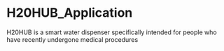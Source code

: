 # H20HUB_Application
 H20HUB is a smart water dispenser specifically intended for people who have recently undergone medical procedures
